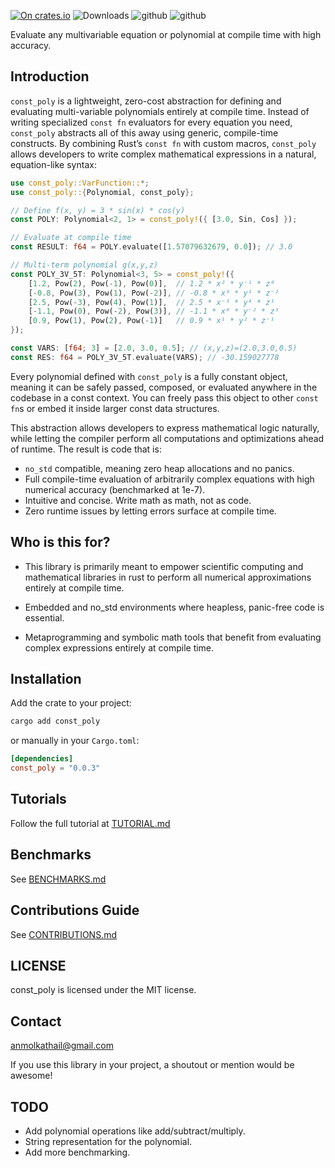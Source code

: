 [![On crates.io](https://img.shields.io/crates/v/const_poly.svg)](https://crates.io/crates/const_poly)
![Downloads](https://img.shields.io/crates/d/const_poly?style=flat-square)
![github](https://github.com/kmolan/const_poly/actions/workflows/build-tests.yml/badge.svg)
![github](https://github.com/kmolan/const_poly/actions/workflows/code-coverage.yml/badge.svg)

Evaluate any multivariable equation or polynomial at compile time with high accuracy.

## Introduction
`const_poly` is a lightweight, zero-cost abstraction for defining and evaluating multi-variable polynomials entirely at compile time. Instead of writing specialized `const fn` evaluators for every equation you need, `const_poly` abstracts all of this away using generic, compile-time constructs. By combining Rust’s `const fn` with custom macros, `const_poly` allows developers to write complex mathematical expressions in a natural, equation-like syntax:

```rust
use const_poly::VarFunction::*;
use const_poly::{Polynomial, const_poly};

// Define f(x, y) = 3 * sin(x) * cos(y)
const POLY: Polynomial<2, 1> = const_poly!({ [3.0, Sin, Cos] });

// Evaluate at compile time
const RESULT: f64 = POLY.evaluate([1.57079632679, 0.0]); // 3.0

// Multi-term polynomial g(x,y,z)
const POLY_3V_5T: Polynomial<3, 5> = const_poly!({
    [1.2, Pow(2), Pow(-1), Pow(0)],  // 1.2 * x² * y⁻¹ * z⁰
    [-0.8, Pow(3), Pow(1), Pow(-2)], // -0.8 * x³ * y¹ * z⁻²
    [2.5, Pow(-3), Pow(4), Pow(1)],  // 2.5 * x⁻³ * y⁴ * z¹
    [-1.1, Pow(0), Pow(-2), Pow(3)], // -1.1 * x⁰ * y⁻² * z³
    [0.9, Pow(1), Pow(2), Pow(-1)]   // 0.9 * x¹ * y² * z⁻¹
});

const VARS: [f64; 3] = [2.0, 3.0, 0.5]; // (x,y,z)=(2.0,3.0,0.5)
const RES: f64 = POLY_3V_5T.evaluate(VARS); // -30.159027778
```

Every polynomial defined with `const_poly` is a fully constant object, meaning it can be safely passed, composed, or evaluated anywhere in the codebase in a const context. You can freely pass this object to other `const fn`s or embed it inside larger const data structures.

This abstraction allows developers to express mathematical logic naturally, while letting the compiler perform all computations and optimizations ahead of runtime. The result is code that is:

- `no_std` compatible, meaning zero heap allocations and no panics.
- Full compile-time evaluation of arbitrarily complex equations with high numerical accuracy (benchmarked at 1e-7).
- Intuitive and concise. Write math as math, not as code.
- Zero runtime issues by letting errors surface at compile time.

## Who is this for?
 - This library is primarily meant to empower scientific computing and mathematical libraries in rust to perform all numerical approximations entirely at compile time. 

 - Embedded and no_std environments where heapless, panic-free code is essential.

 - Metaprogramming and symbolic math tools that benefit from evaluating complex expressions entirely at compile time.

## Installation

Add the crate to your project:

```bash
cargo add const_poly
```

or manually in your `Cargo.toml`:

```toml
[dependencies]
const_poly = "0.0.3"
```


## Tutorials
Follow the full tutorial at [TUTORIAL.md](https://github.com/kmolan/const_poly/blob/main/TUTORIAL.md)

## Benchmarks
See [BENCHMARKS.md](https://github.com/kmolan/const_poly/blob/main/BENCHMARKS.md)

## Contributions Guide
See [CONTRIBUTIONS.md](https://github.com/kmolan/const_poly/blob/main/CONTRIBUTIONS.md)

## LICENSE
const_poly is licensed under the MIT license.

## Contact
anmolkathail@gmail.com

If you use this library in your project, a shoutout or mention would be awesome!

## TODO
-  Add polynomial operations like add/subtract/multiply.
-  String representation for the polynomial.
-  Add more benchmarking.

